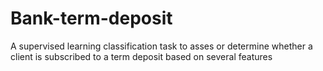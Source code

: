 # Bank-term-deposit
A supervised learning classification task to asses or determine whether a client is subscribed to a term deposit based on several features 
